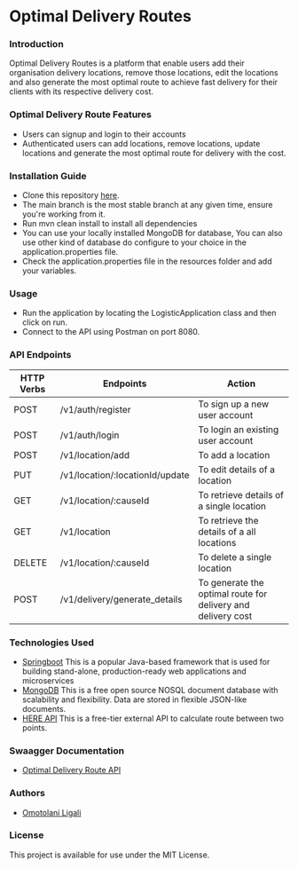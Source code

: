 # Optimal Delivery Routes
### Introduction
Optimal Delivery Routes is a platform that enable users add their organisation delivery locations, remove those locations, edit the locations and also generate the most optimal route to achieve fast delivery for their clients with its respective delivery cost.
### Optimal Delivery Route Features
* Users can signup and login to their accounts
* Authenticated users can add locations, remove locations, update locations and generate the most optimal route for delivery with the cost.
### Installation Guide
* Clone this repository [here](https://github.com/liomotolani/optimal-route.git).
* The main branch is the most stable branch at any given time, ensure you're working from it.
* Run mvn clean install to install all dependencies
* You can use your locally installed MongoDB for database, You can also use other kind of database do configure to your choice in the application.properties file.
* Check the application.properties file in the resources folder and add your variables.
### Usage
* Run the application by locating the LogisticApplication class and then click on run.
* Connect to the API using Postman on port 8080.
### API Endpoints
| HTTP Verbs | Endpoints | Action |
| --- | --- | --- |
| POST | /v1/auth/register | To sign up a new user account |
| POST | /v1/auth/login | To login an existing user account |
| POST | /v1/location/add | To add a location |
| PUT | /v1/location/:locationId/update | To edit details of a location |
| GET | /v1/location/:causeId | To retrieve details of a single location |
| GET | /v1/location | To retrieve the details of a all locations |
| DELETE | /v1/location/:causeId | To delete a single location |
| POST | /v1/delivery/generate_details | To generate the optimal route for delivery and delivery cost |
### Technologies Used
* [Springboot](https://www.spring.io/) This is a popular Java-based framework that is used for building stand-alone, production-ready web applications and microservices
* [MongoDB](https://www.mongodb.com/) This is a free open source NOSQL document database with scalability and flexibility. Data are stored in flexible JSON-like documents.
* [HERE API](https://here.com/) This is a free-tier external API to calculate route between two points.
### Swaagger Documentation
* [Optimal Delivery Route API](http://localhost:8080/swagger-ui/index.html)
### Authors
* [Omotolani Ligali](https://github.com/liomotolani)
### License
This project is available for use under the MIT License.
